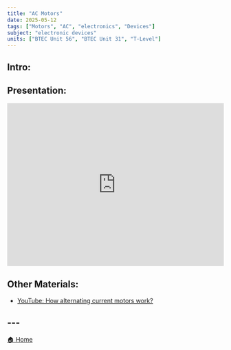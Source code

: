 ```yaml
---
title: "AC Motors"
date: 2025-05-12
tags: ["Motors", "AC", "electronics", "Devices"]
subject: "electronic devices"
units: ["BTEC Unit 56", "BTEC Unit 31", "T-Level"]
---
```


## Intro:

## Presentation:

<div style="position: relative; width: 100%; height: 0; padding-top: 75%;">
    <iframe src="https://EngineeringShare.github.io/engineering-hub/presentations/AC Motors.pdf" 
        style="position: absolute; top: 0; left: 0; width: 100%; height: 100%; border: none;">
    </iframe>
</div>

## Other Materials:
* [YouTube: How alternating current motors work?](https://youtu.be/Jz0XO4wk5Rk)

## ---

<a href="https://engineeringshare.github.io/engineering-hub">🏠 Home</a>
